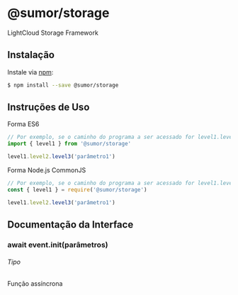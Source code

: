 # @sumor/storage

LightCloud Storage Framework

## Instalação

Instale via [npm](https://www.npmjs.com/):

```sh
$ npm install --save @sumor/storage
```

## Instruções de Uso

Forma ES6

```js
// Por exemplo, se o caminho do programa a ser acessado for level1.level2.level3
import { level1 } from '@sumor/storage'

level1.level2.level3('parâmetro1')
```

Forma Node.js CommonJS

```js
// Por exemplo, se o caminho do programa a ser acessado for level1.level2.level3
const { level1 } = require('@sumor/storage')

level1.level2.level3('parâmetro1')
```

## Documentação da Interface

### await event.init(parâmetros)

###### Tipo

Função assíncrona
